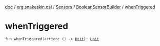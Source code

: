 [doc](../../../index.md) / [org.snakeskin.dsl](../../index.md) / [Sensors](../index.md) / [BooleanSensorBuilder](index.md) / [whenTriggered](./when-triggered.md)

# whenTriggered

`fun whenTriggered(action: () -> `[`Unit`](https://kotlinlang.org/api/latest/jvm/stdlib/kotlin/-unit/index.html)`): `[`Unit`](https://kotlinlang.org/api/latest/jvm/stdlib/kotlin/-unit/index.html)